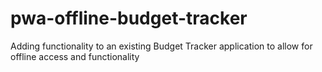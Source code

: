# pwa-offline-budget-tracker
Adding functionality to an existing Budget Tracker application to allow for offline access and functionality
